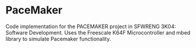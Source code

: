 # PaceMaker
Code implementation for the PACEMAKER project in SFWRENG 3K04: Software Development.
Uses the Freescale K64F Microcontroller and mbed library to simulate Pacemaker functionality.

